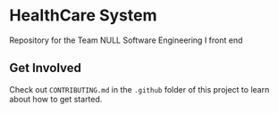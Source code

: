 # HealthCare System
Repository for the Team NULL Software Engineering I front end

## Get Involved
Check out `CONTRIBUTING.md` in the `.github` folder of this project to learn about how to get started.
